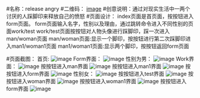 ﻿#名称：release angry
#二维码：
[image](https://github.com/hzucyc/picture/blob/master/picture/%E5%B0%8F%E7%A8%8B%E5%BA%8F.png)
#创意说明：通过对现实生活中一两个讨厌的人踩脚印来释放自己的愤怒
#页面设计：
index页面是首页面，按按钮进入form页面。
form页面输入名字，性别以及理由，通过跳转命令进入不同性别的页面work/test
work/test页面按按钮对人物头像进行踩脚印，踩一次进入man/woman页面
man/woman页面:显示一个脚印，按按钮进行第二次踩脚印进入man1/woman1页面
man1/woman1页面:显示两个脚印，按按钮返回form页面

#页面截图：
首页:
![image](https://github.com/hzucyc/picture/blob/master/picture/%E9%A6%96%E9%A1%B5.png)
Form界面：
![image](https://github.com/hzucyc/picture/blob/master/picture/form.png)
性别为男：
![image](https://github.com/hzucyc/picture/blob/master/picture/form%E7%94%B7.png)
Work界面：
![image](https://github.com/hzucyc/picture/blob/master/picture/work.png)
按按钮进入man界面
![image](https://github.com/hzucyc/picture/blob/master/picture/man.png)
按按钮进入man1界面
![image](https://github.com/hzucyc/picture/blob/master/picture/man1.png)
按按钮进入form界面
![image](https://github.com/hzucyc/picture/blob/master/picture/form.png)
性别女：
![image](https://github.com/hzucyc/picture/blob/master/picture/form%E5%A5%B3.png)
按按钮进入test界面
![image](https://github.com/hzucyc/picture/blob/master/picture/test.png)
按按钮进入woman界面
![image](https://github.com/hzucyc/picture/blob/master/picture/woman.png)
按按钮进入woman1界面
![image](https://github.com/hzucyc/picture/blob/master/picture/woman1.png)
按按钮进入form界面
![image](https://github.com/hzucyc/picture/blob/master/picture/form.png)
